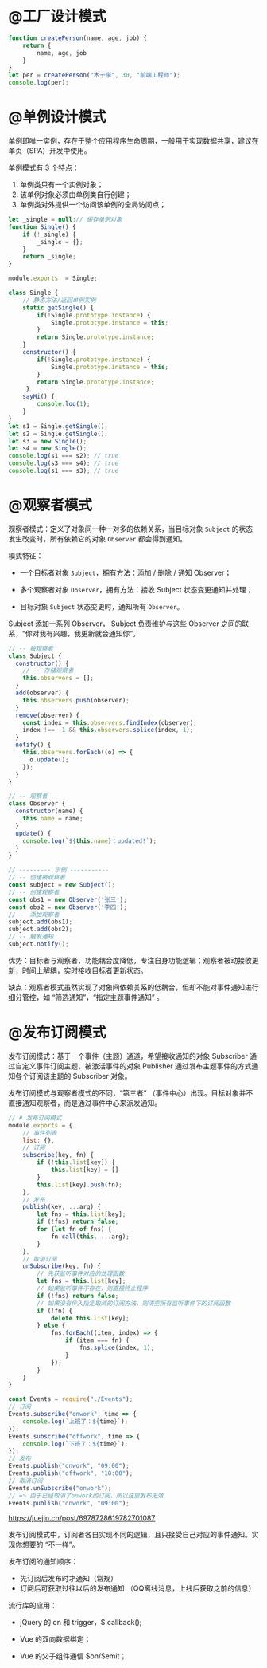 # @工厂设计模式

```typescript
function createPerson(name, age, job) {
    return {
        name, age, job
    }
}
let per = createPerson("木子李", 30, "前端工程师");
console.log(per);
```

# @单例设计模式

单例即唯一实例，存在于整个应用程序生命周期，一般用于实现数据共享，建议在单页（SPA）开发中使用。

单例模式有 3 个特点：

1. 单例类只有一个实例对象；
2. 该单例对象必须由单例类自行创建；
3. 单例类对外提供一个访问该单例的全局访问点；

```js
let _single = null;// 缓存单例对象
function Single() {
    if (!_single) {
        _single = {};
    }
    return _single;
}

module.exports  = Single;
```

```js
class Single {
    // 静态方法/返回单例实例
    static getSingle() {
        if(!Single.prototype.instance) {
            Single.prototype.instance = this;
        }
        return Single.prototype.instance;
    }
    constructor() { 
        if(!Single.prototype.instance) {
            Single.prototype.instance = this;
        }
        return Single.prototype.instance;
     } 
    sayHi() {
        console.log(1);
    }
}
let s1 = Single.getSingle();
let s2 = Single.getSingle();
let s3 = new Single();
let s4 = new Single();
console.log(s1 === s2); // true
console.log(s3 === s4); // true
console.log(s1 === s3); // true
```

# @观察者模式

观察者模式：定义了对象间一种一对多的依赖关系，当目标对象 `Subject` 的状态发生改变时，所有依赖它的对象 `Observer` 都会得到通知。

模式特征：

- 一个目标者对象 `Subject`，拥有方法：添加 / 删除 / 通知 Observer；

- 多个观察者对象 `Observer`，拥有方法：接收 Subject 状态变更通知并处理；

- 目标对象 `Subject`  状态变更时，通知所有 `Observer`。

Subject 添加一系列 Observer， Subject 负责维护与这些 Observer 之间的联系，“你对我有兴趣，我更新就会通知你”。

```js
// -- 被观察者
class Subject {
  constructor() {
    // -- 存储观察者
    this.observers = [];
  }
  add(observer) {
    this.observers.push(observer);
  }
  remove(observer) {
    const index = this.observers.findIndex(observer);
    index !== -1 && this.observers.splice(index, 1);
  }
  notify() {
    this.observers.forEach((o) => {
      o.update();
    });
  }
}

// -- 观察者
class Observer {
  constructor(name) {
    this.name = name;
  }
  update() {
    console.log(`${this.name}：updated!`);
  }
}

// --------- 示例 -----------
// -- 创建被观察者
const subject = new Subject();
// -- 创建观察者
const obs1 = new Observer('张三');
const obs2 = new Observer('李四');
// -- 添加观察者
subject.add(obs1);
subject.add(obs2);
// -- 触发通知
subject.notify();
```

优势：目标者与观察者，功能耦合度降低，专注自身功能逻辑；观察者被动接收更新，时间上解耦，实时接收目标者更新状态。

缺点：观察者模式虽然实现了对象间依赖关系的低耦合，但却不能对事件通知进行细分管控，如 “筛选通知”，“指定主题事件通知” 。

# @发布订阅模式

发布订阅模式：基于一个事件（主题）通道，希望接收通知的对象 Subscriber 通过自定义事件订阅主题，被激活事件的对象 Publisher 通过发布主题事件的方式通知各个订阅该主题的 Subscriber 对象。

发布订阅模式与观察者模式的不同，“第三者” （事件中心）出现。目标对象并不直接通知观察者，而是通过事件中心来派发通知。

```js
// # 发布订阅模式
module.exports = {
    // 事件列表
    list: {},
    // 订阅
    subscribe(key, fn) {
        if (!this.list[key]) {
            this.list[key] = []
        }
        this.list[key].push(fn);
    },
    // 发布
    publish(key, ...arg) {
        let fns = this.list[key];
        if (!fns) return false;
        for (let fn of fns) {
            fn.call(this, ...arg);
        }
    },
    // 取消订阅
    unSubscribe(key, fn) {
        // 先获监听事件对应的处理函数
        let fns = this.list[key];
        // 如果监听事件不存在，则直接终止程序
        if (!fns) return false;
        // 如果没有传入指定取消的订阅方法，则清空所有监听事件下的订阅函数
        if (!fn) {
            delete this.list[key];
        } else {
            fns.forEach((item, index) => {
                if (item === fn) {
                    fns.splice(index, 1);
                }
            });
        }
    }
}
```

```js
const Events = require("./Events");
// 订阅
Events.subscribe("onwork", time => {
    console.log(`上班了：${time}`);
});
Events.subscribe("offwork", time => {
    console.log(`下班了：${time}`);
});
// 发布
Events.publish("onwork", "09:00");
Events.publish("offwork", "18:00");
// 取消订阅
Events.unSubscribe("onwork");
// => 由于已经取消了onwork的订阅，所以这里发布无效
Events.publish("onwork", "09:00");
```

https://juejin.cn/post/6978728619782701087

发布订阅模式中，订阅者各自实现不同的逻辑，且只接受自己对应的事件通知。实现你想要的 “不一样”。

发布订阅的通知顺序：

- 先订阅后发布时才通知（常规）
- 订阅后可获取过往以后的发布通知 （QQ离线消息，上线后获取之前的信息）

流行库的应用：

- jQuery 的 on 和 trigger，$.callback();

- Vue 的双向数据绑定；

- Vue 的父子组件通信 \$on/$emit；

























